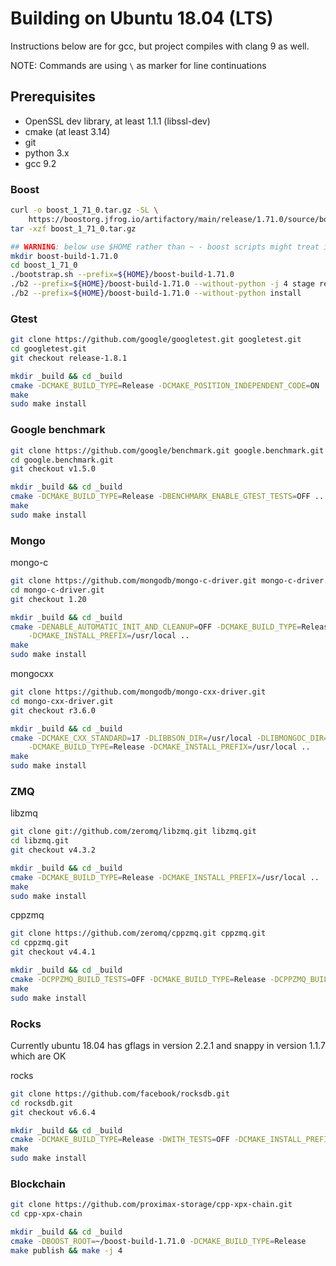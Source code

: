 # Building on Ubuntu 18.04 (LTS)

Instructions below are for gcc, but project compiles with clang 9 as well.

NOTE: Commands are using `\` as marker for line continuations

## Prerequisites

 * OpenSSL dev library, at least 1.1.1 (libssl-dev)
 * cmake (at least 3.14)
 * git
 * python 3.x
 * gcc 9.2

### Boost

```sh
curl -o boost_1_71_0.tar.gz -SL \
    https://boostorg.jfrog.io/artifactory/main/release/1.71.0/source/boost_1_71_0.tar.gz
tar -xzf boost_1_71_0.tar.gz

## WARNING: below use $HOME rather than ~ - boost scripts might treat it literally
mkdir boost-build-1.71.0
cd boost_1_71_0
./bootstrap.sh --prefix=${HOME}/boost-build-1.71.0
./b2 --prefix=${HOME}/boost-build-1.71.0 --without-python -j 4 stage release
./b2 --prefix=${HOME}/boost-build-1.71.0 --without-python install
```

### Gtest

```sh
git clone https://github.com/google/googletest.git googletest.git
cd googletest.git
git checkout release-1.8.1

mkdir _build && cd _build
cmake -DCMAKE_BUILD_TYPE=Release -DCMAKE_POSITION_INDEPENDENT_CODE=ON ..
make
sudo make install
```

### Google benchmark

```sh
git clone https://github.com/google/benchmark.git google.benchmark.git
cd google.benchmark.git
git checkout v1.5.0

mkdir _build && cd _build
cmake -DCMAKE_BUILD_TYPE=Release -DBENCHMARK_ENABLE_GTEST_TESTS=OFF ..
make
sudo make install
```

### Mongo

mongo-c

```sh
git clone https://github.com/mongodb/mongo-c-driver.git mongo-c-driver.git
cd mongo-c-driver.git
git checkout 1.20

mkdir _build && cd _build
cmake -DENABLE_AUTOMATIC_INIT_AND_CLEANUP=OFF -DCMAKE_BUILD_TYPE=Release \
    -DCMAKE_INSTALL_PREFIX=/usr/local ..
make
sudo make install
```

mongocxx
```sh
git clone https://github.com/mongodb/mongo-cxx-driver.git
cd mongo-cxx-driver.git
git checkout r3.6.0

mkdir _build && cd _build
cmake -DCMAKE_CXX_STANDARD=17 -DLIBBSON_DIR=/usr/local -DLIBMONGOC_DIR=/usr/local \
    -DCMAKE_BUILD_TYPE=Release -DCMAKE_INSTALL_PREFIX=/usr/local ..
make
sudo make install
```

### ZMQ

libzmq
```sh
git clone git://github.com/zeromq/libzmq.git libzmq.git
cd libzmq.git
git checkout v4.3.2

mkdir _build && cd _build
cmake -DCMAKE_BUILD_TYPE=Release -DCMAKE_INSTALL_PREFIX=/usr/local ..
make
sudo make install
```

cppzmq
```sh
git clone https://github.com/zeromq/cppzmq.git cppzmq.git
cd cppzmq.git
git checkout v4.4.1

mkdir _build && cd _build
cmake -DCPPZMQ_BUILD_TESTS=OFF -DCMAKE_BUILD_TYPE=Release -DCPPZMQ_BUILD_TESTS=OFF -DCMAKE_INSTALL_PREFIX=/usr/local ..
make
sudo make install
```

### Rocks

Currently ubuntu 18.04 has gflags in version 2.2.1 and snappy in version 1.1.7 which are OK

rocks
```sh
git clone https://github.com/facebook/rocksdb.git
cd rocksdb.git
git checkout v6.6.4

mkdir _build && cd _build
cmake -DCMAKE_BUILD_TYPE=Release -DWITH_TESTS=OFF -DCMAKE_INSTALL_PREFIX=/usr/local ..
make
sudo make install
```

### Blockchain

```sh
git clone https://github.com/proximax-storage/cpp-xpx-chain.git
cd cpp-xpx-chain

mkdir _build && cd _build
cmake -DBOOST_ROOT=~/boost-build-1.71.0 -DCMAKE_BUILD_TYPE=Release
make publish && make -j 4
```
